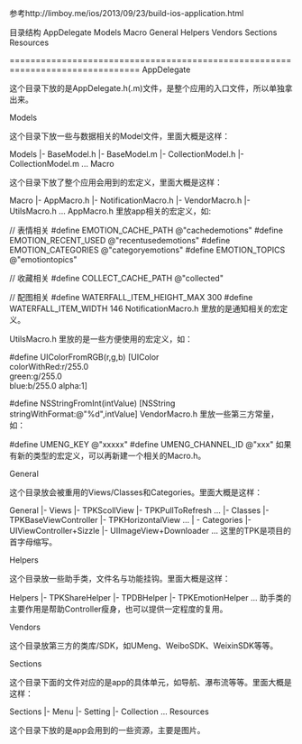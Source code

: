 参考http://limboy.me/ios/2013/09/23/build-ios-application.html

目录结构
AppDelegate
Models
Macro
General
Helpers
Vendors
Sections
Resources

===============================================================================
AppDelegate

这个目录下放的是AppDelegate.h(.m)文件，是整个应用的入口文件，所以单独拿出来。

Models

这个目录下放一些与数据相关的Model文件，里面大概是这样：

Models
    |- BaseModel.h
    |- BaseModel.m
    |- CollectionModel.h
    |- CollectionModel.m
    ...
Macro

这个目录下放了整个应用会用到的宏定义，里面大概是这样：

Macro
    |- AppMacro.h
    |- NotificationMacro.h
    |- VendorMacro.h
    |- UtilsMacro.h
    ...
AppMacro.h 里放app相关的宏定义，如:

// 表情相关
#define EMOTION_CACHE_PATH @"cachedemotions"
#define EMOTION_RECENT_USED @"recentusedemotions"
#define EMOTION_CATEGORIES @"categoryemotions"
#define EMOTION_TOPICS @"emotiontopics"

// 收藏相关
#define COLLECT_CACHE_PATH @"collected"

// 配图相关
#define WATERFALL_ITEM_HEIGHT_MAX 300
#define WATERFALL_ITEM_WIDTH 146
NotificationMacro.h 里放的是通知相关的宏定义。

UtilsMacro.h 里放的是一些方便使用的宏定义，如：

#define UIColorFromRGB(r,g,b) [UIColor \
colorWithRed:r/255.0 \
green:g/255.0 \
blue:b/255.0 alpha:1]

#define NSStringFromInt(intValue) [NSString stringWithFormat:@"%d",intValue]
VendorMacro.h 里放一些第三方常量，如：

#define UMENG_KEY @"xxxxx"
#define UMENG_CHANNEL_ID @"xxx"
如果有新的类型的宏定义，可以再新建一个相关的Macro.h。

General

这个目录放会被重用的Views/Classes和Categories。里面大概是这样：

General
    |- Views
        |- TPKScollView
        |- TPKPullToRefresh
        ...
    |- Classes
        |- TPKBaseViewController
        |- TPKHorizontalView
        ...
    | - Categories
        |- UIViewController+Sizzle
        |- UIImageView+Downloader
        ...
这里的TPK是项目的首字母缩写。

Helpers

这个目录放一些助手类，文件名与功能挂钩。里面大概是这样：

Helpers
    |- TPKShareHelper
    |- TPDBHelper
    |- TPKEmotionHelper
    ...
助手类的主要作用是帮助Controller瘦身，也可以提供一定程度的复用。

Vendors

这个目录放第三方的类库/SDK，如UMeng、WeiboSDK、WeixinSDK等等。

Sections

这个目录下面的文件对应的是app的具体单元，如导航、瀑布流等等。里面大概是这样：

Sections
    |- Menu
    |- Setting
    |- Collection
    ...
Resources

这个目录下放的是app会用到的一些资源，主要是图片。

